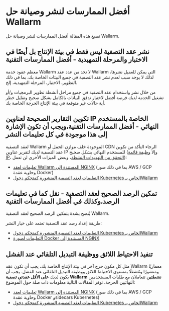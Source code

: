 # أفضل الممارسات لنشر وصيانة حل Wallarm

تصيغ هذه المقالة أفضل الممارسات لنشر وصيانة حل Wallarm.


## نشر عقد التصفية ليس فقط في بيئة الإنتاج بل أيضًا في الاختبار والمرحلة التمهيدية - أفضل الممارسات التقنية

معظم عقود خدمة Wallarm لا تحد من عدد عقد Wallarm التي يمكن للعميل نشرها، لذلك لا يوجد سبب لعدم نشر عقد التصفية في جميع البيئات الخاصة بك، بما في ذلك التطوير، الاختبار، المرحلة التمهيدية، إلخ.

من خلال نشر واستخدام عقد التصفية في جميع مراحل أنشطة تطوير البرمجيات و/أو تشغيل الخدمة لديك فرصة أفضل لاختبار تدفق البيانات بالكامل بشكل صحيح وتقليل خطر أية حالات غير متوقعة في بيئة الإنتاج الحرجة الخاصة بك.

## تكوين التقارير الصحيحة لعناوين IP الخاصة بالمستخدم النهائي - أفضل الممارسات التقنية،ويجب أن تكون الإشارة إلى هذا موجودة في كل تعليمات النشر

لعقد التصفية Wallarm الموجودة خلف موازن الحمل أو CDN الرجاء التأكد من تكوين عقد التصفية لديك لتقرير عناوين IP للمستخدم النهائي بشكل صحيح (وإلا [وظيفة قائمة IP](user-guides/ip-lists/overview.md)، [التحقق من التهديدات النشطة](detecting-vulnerabilities.md#active-threat-verification)، وبعض الميزات الأخرى لن تعمل):

* [تعليمات لعقد Wallarm المستندة إلى NGINX](../admin-en/using-proxy-or-balancer-en.md) (بما في ذلك صور AWS / GCP وحاوية عقدة Docker)
* [التعليمات لعقد التصفية المنشورة كمتحكم دخول Kubernetes الخاص بـWallarm](../admin-en/configuration-guides/wallarm-ingress-controller/best-practices/report-public-user-ip.md)

## تمكين الرصد الصحيح لعقد التصفية - نقل كما في تعليمات الرصد،وكذلك في أفضل الممارسات التقنية

يُنصح بشدة بتمكين الرصد الصحيح لعقد التصفية Wallarm.

طريقة إعداد رصد عقد التصفية تعتمد على خيار النشر:

* [التعليمات لعقد التصفية المنشورة كمتحكم دخول Kubernetes الخاص بـWallarm](../admin-en/configuration-guides/wallarm-ingress-controller/best-practices/ingress-controller-monitoring.md)
* [التعليمات لصورة Docker المستندة إلى NGINX](../admin-en/installation-docker-en.md#monitoring-configuration)

## تنفيذ الاحتياط اللائق ووظيفة التبديل التلقائي عند الفشل

مثل كل مكون حرج آخر في بيئة الإنتاج الخاصة بك، يجب أن تكون عقد Wallarm معماريًا ومنشورًا ومُشغلًا بمستوى الاحتياط اللائق ووظيفة التبديل التلقائي عند الفشل. يجب أن يكون لديك **على الأقل عقدتي تصفية Wallarm نشطتين** تتعاملان مع طلبات المستخدمين النهائيين الحرجة. توفر المقالات التالية معلومات ذات صلة حول الموضوع:

* [تعليمات لعقد Wallarm المستندة إلى NGINX](../admin-en/configure-backup-en.md) (بما في ذلك صور AWS / GCP وحاوية عقدة Docker وsidecars Kubernetes)
* [التعليمات لعقد التصفية المنشورة كمتحكم دخول Kubernetes الخاص بـWallarm](../admin-en/configuration-guides/wallarm-ingress-controller/best-practices/high-availability-considerations.md)